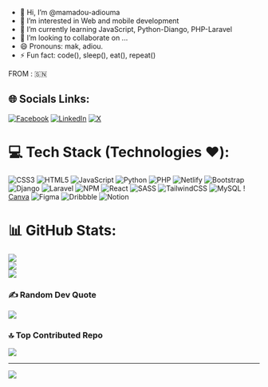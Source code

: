 - 👋 Hi, I’m @mamadou-adiouma
- 👀 I’m interested in Web and mobile development
- 🌱 I’m currently learning JavaScript, Python-Diango, PHP-Laravel
- 💞️ I’m looking to collaborate on ...
- 😄 Pronouns: mak, adiou.
- ⚡ Fun fact: code(), sleep(), eat(), repeat()

<!---
mamadou-adiouma/mamadou-adiouma is a ✨ special ✨ repository because its `README.md` (this file) appears on your GitHub profile.
You can click the Preview link to take a look at your changes.
--->
FROM : 🇸🇳

## 🌐 Socials Links:
[![Facebook](https://img.shields.io/badge/Facebook-%231877F2.svg?logo=Facebook&logoColor=white)](https://www.facebook.com/Adiou/)
[![LinkedIn](https://img.shields.io/badge/LinkedIn-%230077B5.svg?logo=linkedin&logoColor=white)](https://sn.linkedin.com/in/mamadouadiouma)
[![X](https://img.shields.io/badge/X-black.svg?logo=X&logoColor=white)](https://x.com/adiou_kane) 

# 💻 Tech Stack (Technologies ❤️):
![CSS3](https://img.shields.io/badge/css3-%231572B6.svg?style=for-the-badge&logo=css3&logoColor=white) ![HTML5](https://img.shields.io/badge/html5-%23E34F26.svg?style=for-the-badge&logo=html5&logoColor=white) ![JavaScript](https://img.shields.io/badge/javascript-%23323330.svg?style=for-the-badge&logo=javascript&logoColor=%23F7DF1E) ![Python](https://img.shields.io/badge/python-3670A0?style=for-the-badge&logo=python&logoColor=ffdd54) ![PHP](https://img.shields.io/badge/php-%23777BB4.svg?style=for-the-badge&logo=php&logoColor=white) ![Netlify](https://img.shields.io/badge/netlify-%23000000.svg?style=for-the-badge&logo=netlify&logoColor=#00C7B7) ![Bootstrap](https://img.shields.io/badge/bootstrap-%238511FA.svg?style=for-the-badge&logo=bootstrap&logoColor=white) ![Django](https://img.shields.io/badge/django-%23092E20.svg?style=for-the-badge&logo=django&logoColor=white) ![Laravel](https://img.shields.io/badge/laravel-%23FF2D20.svg?style=for-the-badge&logo=laravel&logoColor=white) ![NPM](https://img.shields.io/badge/NPM-%23CB3837.svg?style=for-the-badge&logo=npm&logoColor=white) ![React](https://img.shields.io/badge/react-%2320232a.svg?style=for-the-badge&logo=react&logoColor=%2361DAFB) ![SASS](https://img.shields.io/badge/SASS-hotpink.svg?style=for-the-badge&logo=SASS&logoColor=white) ![TailwindCSS](https://img.shields.io/badge/tailwindcss-%2338B2AC.svg?style=for-the-badge&logo=tailwind-css&logoColor=white) ![MySQL](https://img.shields.io/badge/mysql-4479A1.svg?style=for-the-badge&logo=mysql&logoColor=white) !
[Canva](https://img.shields.io/badge/Canva-%2300C4CC.svg?style=for-the-badge&logo=Canva&logoColor=white) ![Figma](https://img.shields.io/badge/figma-%23F24E1E.svg?style=for-the-badge&logo=figma&logoColor=white) ![Dribbble](https://img.shields.io/badge/Dribbble-EA4C89?style=for-the-badge&logo=dribbble&logoColor=white) ![Notion](https://img.shields.io/badge/Notion-%23000000.svg?style=for-the-badge&logo=notion&logoColor=white)
# 📊 GitHub Stats:
![](https://github-readme-stats.vercel.app/api?username=mamadou-adiouma&theme=radical&hide_border=false&include_all_commits=false&count_private=false)<br/>
![](https://github-readme-streak-stats.herokuapp.com/?user=mamadou-adiouma&theme=radical&hide_border=false)<br/>
![](https://github-readme-stats.vercel.app/api/top-langs/?username=mamadou-adiouma&theme=radical&hide_border=false&include_all_commits=false&count_private=false&layout=compact)

### ✍️ Random Dev Quote
![](https://quotes-github-readme.vercel.app/api?type=horizontal&theme=radical)

### 🔝 Top Contributed Repo
![](https://github-contributor-stats.vercel.app/api?username=mamadou-adiouma&limit=5&theme=dark&combine_all_yearly_contributions=true)

---
[![](https://visitcount.itsvg.in/api?id=mamadou-adiouma&icon=5&color=1)](https://visitcount.itsvg.in)

<!-- Proudly created with GPRM ( https://gprm.itsvg.in ) -->
